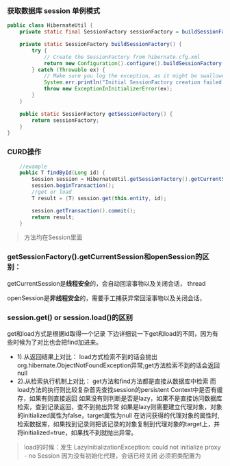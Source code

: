 ### 获取数据库 session 单例模式
```java
public class HibernateUtil {
	private static final SessionFactory sessionFactory = buildSessionFactory();

	private static SessionFactory buildSessionFactory() {
		try {
			// Create the SessionFactory from hibernate.cfg.xml
			return new Configuration().configure().buildSessionFactory();
		} catch (Throwable ex) {
			// Make sure you log the exception, as it might be swallowed
			System.err.println("Initial SessionFactory creation failed." + ex);
			throw new ExceptionInInitializerError(ex);
		}
	}

	public static SessionFactory getSessionFactory() {
		return sessionFactory;
	}
}
```

### CURD操作
```java
	//example
	public T findById(Long id) {
		Session session = HibernateUtil.getSessionFactory().getCurrentSession();
		session.beginTransaction();
		//get or load
		T result = (T) session.get(this.entity, id);

		session.getTransaction().commit();
		return result;
	}
```

>方法均在Session里面


### getSessionFactory().getCurrentSession和openSession的区别：
getCurrentSession是**线程安全**的，会自动回滚事物以及关闭会话，
	 <property name="current_session_context_class">thread</property>
	
openSession是**非线程安全**的，需要手工捕获异常回滚事物以及关闭会话，
	 
### session.get() or session.load()的区别
 
get和load方式是根据id取得一个记录
下边详细说一下get和load的不同，因为有些时候为了对比也会把find加进来。
* 1).从返回结果上对比：
   load方式检索不到的话会抛出org.hibernate.ObjectNotFoundException异常;get方法检索不到的话会返回null
* 2).从检索执行机制上对比： get方法和find方法都是直接从数据库中检索 而load方法的执行则比较复杂首先查找session的persistent Context中是否有缓存，如果有则直接返回 如果没有则判断是否是lazy，如果不是直接访问数据库检索，查到记录返回，查不到抛出异常 如果是lazy则需要建立代理对象，对象的initialized属性为false，target属性为null 在访问获得的代理对象的属性时,检索数据库，如果找到记录则把该记录的对象复制到代理对象的target上，并将initialized=true，如果找不到就抛出异常。

>load的时候：发生
>LazyInitializationException: could not initialize proxy - no Session	因为没有初始化代理，会话已经关闭
>必须把类配置为   <class name="Event"  load lazy="false">
